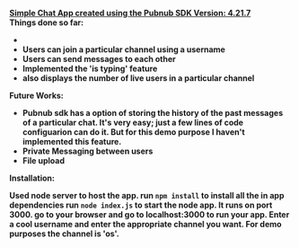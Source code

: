<u><b>Simple Chat App created using the Pubnub SDK Version: 4.21.7</b></u><br>
<b>Things done so far:<b>

<ul>
	<li>  </li>
	<li> Users can join a particular channel using a username </li>
	<li> Users can send messages to each other </li>
	<li> Implemented the 'is typing' feature </li>
	<li> also displays the number of live users in a particular channel </li>
</ul>

Future Works:
<ul>
	<li> Pubnub sdk has a option of storing the history of the past messages of a particular chat. It's very easy; just a few lines of code configuarion can do it. But for this demo purpose I haven't implemented this feature. </li>
	<li> Private Messaging between users </li>
	<li> File upload </li>
</ul>

Installation:

Used node server to host the app.
run `npm install` to install all the in app dependencies
run `node index.js` to start the node app. It runs on port 3000.
go to your browser and go to localhost:3000 to run your app.
Enter a cool username and enter the appropriate channel you want. For demo purposes the channel is 'os'.

